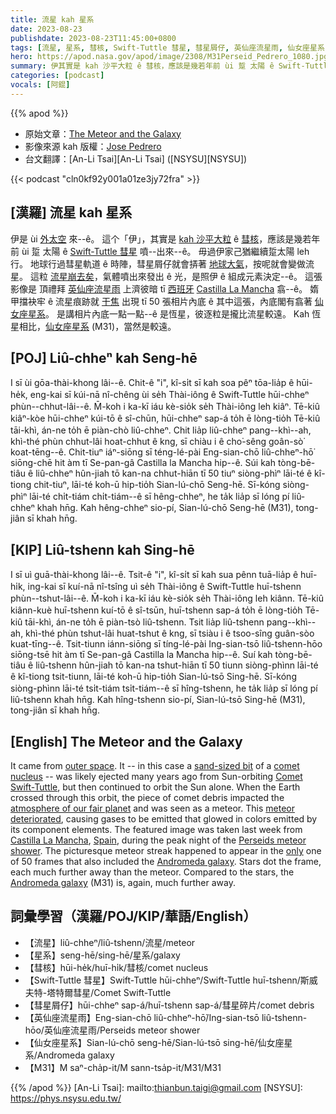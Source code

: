 ```yaml
---
title: 流星 kah 星系
date: 2023-08-23
publishdate: 2023-08-23T11:45:00+0800
tags: [流星, 星系, 彗核, Swift-Tuttle 彗星, 彗星屑仔, 英仙座流星雨, 仙女座星系, M31]
hero: https://apod.nasa.gov/apod/image/2308/M31Perseid_Pedrero_1080.jpg
summary: 伊其實是 kah 沙平大粒 ê 彗核，應該是幾若年前 ùi 踅 太陽 ê Swift-Tuttle 彗星 噴--出來--ê。
categories: [podcast]
vocals: [阿錕]
---
```


{{% apod %}}

- 原始文章：[The Meteor and the Galaxy](https://apod.nasa.gov/apod/ap230823.html)
- 影像來源 kah 版權：[Jose Pedrero](https://www.instagram.com/josepedrero.jpart/)
- 台文翻譯：[An-Li Tsai][An-Li Tsai] ([NSYSU][NSYSU])

{{< podcast "cln0kf92y001a01ze3jy72fra" >}}

## [漢羅] 流星 kah 星系
伊是 ùi [外太空][outer space] 來--ê。
這个「伊」，其實是 [kah 沙平大粒][sand-sized bit] ê [彗核][comet nucleus]，應該是幾若年前 ùi 踅 太陽 ê [Swift-Tuttle 彗星][Comet Swift-Tuttle] 噴--出來--ê。
毋過伊家己猶繼續踅太陽 leh 行。
地球行過彗星軌道 ê 時陣，彗星屑仔就會挵著 [地球大氣][atmosphere of our fair planet]，按呢就會變做流星。
這粒 [流星崩去矣][meteor deteriorated]，氣體噴出來發出 ê 光，是照伊 ê 組成元素決定--ê。
這張影像是 頂禮拜 [英仙座流星雨][Perseids meteor shower] 上濟彼暗 tī [西班牙][Spain] [Castilla La Mancha][Castilla La Mancha] 翕--ê。 
媠甲擋袂牢 ê 流星痕跡就 [干焦][only] 出現 tī 50 張相片內底 ê 其中這張，內底閣有翕著 [仙女座星系][Andromeda galaxy]。
是講相片內底一點一點--ê 是恆星，彼逐粒是攏比流星較遠。
Kah 恆星相比，[仙女座星系][Andromeda galaxy] (M31)，當然是較遠。

## [POJ] Liû-chheⁿ kah Seng-hē
I sī ùi gōa-thài-khong lâi--ê.
Chit-ê "i", kî-si̍t sī kah soa pêⁿ tōa-lia̍p ê hūi-he̍k, eng-kai sī kúi-nā nî-chêng ùi se̍h Thài-iông ê Swift-Tuttle hūi-chheⁿ phùn--chhut-lâi--ê.
M̄-koh i ka-kī iáu kè-sio̍k se̍h Thài-iông leh kiâⁿ.
Tē-kiû kiâⁿ-kòe hūi-chheⁿ kúi-tō ê sî-chūn, hūi-chheⁿ sap-á to̍h ē lòng-tio̍h Tē-kiû tāi-khì, án-ne to̍h ē piàn-chò liû-chheⁿ.
Chit lia̍p liû-chheⁿ pang--khì--ah, khì-thé phùn chhut-lâi hoat-chhut ê kng, sī chiàu i ê cho͘-sêng goân-sò͘ koat-tēng--ê.
Chit-tiuⁿ iáⁿ-siōng sī téng-lé-pài Eng-sian-chō liû-chheⁿ-hō͘ siōng-chē hit àm tī Se-pan-gâ Castilla la Mancha hip--ê.
Súi kah tòng-bē-tiâu ê liû-chheⁿ hûn-jiah tō kan-na chhut-hiān tī 50 tiuⁿ siòng-phìⁿ lāi-té ê kî-tiong chit-tiuⁿ, lāi-té koh-ū hip-tio̍h Sian-lú-chō Seng-hē.
Sī-kóng siòng-phìⁿ lāi-té chi̍t-tiám chi̍t-tiám--ê sī hêng-chheⁿ, he ta̍k lia̍p sī lóng pí liû-chheⁿ khah hn̄g.
Kah hêng-chheⁿ sio-pí, Sian-lú-chō Seng-hē (M31), tong-jiân sī khah hn̄g.

## [KIP] Liû-tshenn kah Sing-hē
I sī uì guā-thài-khong lâi--ê.
Tsit-ê "i", kî-si̍t sī kah sua pênn tuā-lia̍p ê huī-hi̍k, ing-kai sī kuí-nā nî-tsîng uì se̍h Thài-iông ê Swift-Tuttle huī-tshenn phùn--tshut-lâi--ê.
M̄-koh i ka-kī iáu kè-sio̍k se̍h Thài-iông leh kiânn.
Tē-kiû kiânn-kuè huī-tshenn kuí-tō ê sî-tsūn, huī-tshenn sap-á to̍h ē lòng-tio̍h Tē-kiû tāi-khì, án-ne to̍h ē piàn-tsò liû-tshenn.
Tsit lia̍p liû-tshenn pang--khì--ah, khì-thé phùn tshut-lâi huat-tshut ê kng, sī tsiàu i ê tsoo-sîng guân-sòo kuat-tīng--ê.
Tsit-tiunn iánn-siōng sī tíng-lé-pài Ing-sian-tsō liû-tshenn-hōo siōng-tsē hit àm tī Se-pan-gâ Castilla la Mancha hip--ê.
Suí kah tòng-bē-tiâu ê liû-tshenn hûn-jiah tō kan-na tshut-hiān tī 50 tiunn siòng-phìnn lāi-té ê kî-tiong tsit-tiunn, lāi-té koh-ū hip-tio̍h Sian-lú-tsō Sing-hē.
Sī-kóng siòng-phìnn lāi-té tsi̍t-tiám tsi̍t-tiám--ê sī hîng-tshenn, he ta̍k lia̍p sī lóng pí liû-tshenn khah hn̄g.
Kah hîng-tshenn sio-pí, Sian-lú-tsō Sing-hē (M31), tong-jiân sī khah hn̄g.

## [English] The Meteor and the Galaxy
It came from [outer space][outer space].
It -- in this case a [sand-sized bit][sand-sized bit] of a [comet nucleus][comet nucleus] -- was likely ejected many years ago from Sun-orbiting [Comet Swift-Tuttle][Comet Swift-Tuttle], but then continued to orbit the Sun alone.
When the Earth crossed through this orbit, the piece of comet debris impacted the [atmosphere of our fair planet][atmosphere of our fair planet] and was seen as a meteor.
This [meteor deteriorated][meteor deteriorated], causing gases to be emitted that glowed in colors emitted by its component elements.
The featured image was taken last week from [Castilla La Mancha][Castilla La Mancha], [Spain][Spain], during the peak night of the [Perseids meteor shower][Perseids meteor shower].
The picturesque meteor streak happened to appear in the [only][only] one of 50 frames that also included the [Andromeda galaxy][Andromeda galaxy].
Stars dot the frame, each much further away than the meteor.
Compared to the stars, the [Andromeda galaxy][Andromeda galaxy] (M31) is, again, much further away.

## 詞彙學習（漢羅/POJ/KIP/華語/English）
- 【流星】liû-chheⁿ/liû-tshenn/流星/meteor
- 【星系】seng-hē/sing-hē/星系/galaxy
- 【彗核】hūi-he̍k/huī-hi̍k/彗核/comet nucleus
- 【Swift-Tuttle 彗星】Swift-Tuttle hūi-chheⁿ/Swift-Tuttle huī-tshenn/斯威夫特-塔特爾彗星/Comet Swift-Tuttle
- 【彗星屑仔】hūi-chheⁿ sap-á/huī-tshenn sap-á/彗星碎片/comet debris
- 【英仙座流星雨】Eng-sian-chō liû-chheⁿ-hō͘/Ing-sian-tsō liû-tshenn-hōo/英仙座流星雨/Perseids meteor shower
- 【仙女座星系】Sian-lú-chō seng-hē/Sian-lú-tsō sing-hē/仙女座星系/Andromeda galaxy
- 【M31】M saⁿ-cha̍p-it/M sann-tsa̍p-it/M31/M31

{{% /apod %}}
[An-Li Tsai]: mailto:thianbun.taigi@gmail.com
[NSYSU]: https://phys.nsysu.edu.tw/

[copyright]: https://apod.nasa.gov/apod/fap/lib/about_apod.html#srapply
[License]: https://creativecommons.org/licenses/by/2.0/

[outer space]:https://en.wikipedia.org/wiki/It_Came_from_Outer_Space
[sand-sized bit]:https://apod.nasa.gov/apod/ap011117.html
[comet nucleus]:https://apod.nasa.gov/apod/ap200315.html
[Comet Swift-Tuttle]:https://solarsystem.nasa.gov/asteroids-comets-and-meteors/comets/109p-swift-tuttle/in-depth/
[atmosphere of our fair planet]:https://spaceplace.nasa.gov/atmosphere/en/
[meteor deteriorated]:https://apod.nasa.gov/apod/ap230724.html
[Castilla La Mancha]:https://youtu.be/MeEYLreMbpw
[Spain]:https://en.wikipedia.org/wiki/Spain
[Perseids meteor shower]:https://apod.nasa.gov/apod/ap230809.html
[only]:https://media.istockphoto.com/id/1240888678/photo/the-surprised-cat-the-amazement-of-the-cat-open-your-mouth-in-surprise-an-extreme-degree-of.webp?b=1&s=170667a&w=0&k=20&c=DREvaissymPAAG3WlYALFfuNTm8WrmPhcjLdejOsaQs=
[Andromeda galaxy]:https://apod.nasa.gov/apod/ap191014.html
[Andromeda galaxy]:https://apod.nasa.gov/apod/ap230322.html
